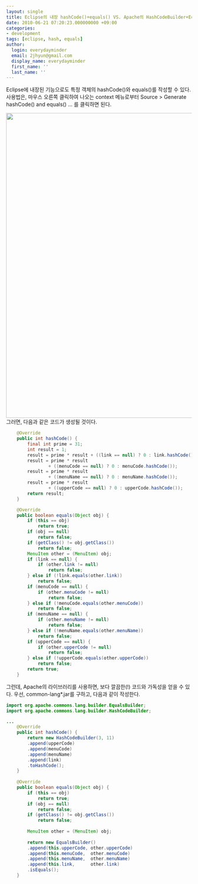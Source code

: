 ```yaml
---
layout: single
title: Eclipse의 내장 hashCode()+equals() VS. Apache의 HashCodeBuilder+EqualsBuilder
date: 2010-06-21 07:20:23.000000000 +09:00
categories:
- development
tags: [eclipse, hash, equals]
author:
  login: everydayminder
  email: 2jhyun@gmail.com
  display_name: everydayminder
  first_name: ''
  last_name: ''
---
```

Eclipse에 내장된 기능으로도 특정 객체의 hashCode()와 equals()를 작성할 수 있다.
사용법은,
마우스 오른쪽 클릭하여 나오는 context 메뉴로부터 Source > Generate hashCode() and equals() ... 를 클릭하면 된다.

<img src="{{ site.baseurl }}/images/201007/cfile8-uf-127b26174c1f10fe3caa61.png" class="aligncenter" width="700" height="825" alt="" />
그러면, 다음과 같은 코드가 생성될 것이다.

```java
	@Override
	public int hashCode() {
		final int prime = 31;
		int result = 1;
		result = prime * result + ((link == null) ? 0 : link.hashCode());
		result = prime * result
				+ ((menuCode == null) ? 0 : menuCode.hashCode());
		result = prime * result
				+ ((menuName == null) ? 0 : menuName.hashCode());
		result = prime * result
				+ ((upperCode == null) ? 0 : upperCode.hashCode());
		return result;
	}

	@Override
	public boolean equals(Object obj) {
		if (this == obj)
			return true;
		if (obj == null)
			return false;
		if (getClass() != obj.getClass())
			return false;
		MenuItem other = (MenuItem) obj;
		if (link == null) {
			if (other.link != null)
				return false;
		} else if (!link.equals(other.link))
			return false;
		if (menuCode == null) {
			if (other.menuCode != null)
				return false;
		} else if (!menuCode.equals(other.menuCode))
			return false;
		if (menuName == null) {
			if (other.menuName != null)
				return false;
		} else if (!menuName.equals(other.menuName))
			return false;
		if (upperCode == null) {
			if (other.upperCode != null)
				return false;
		} else if (!upperCode.equals(other.upperCode))
			return false;
		return true;
	}
```

그런데, Apache의 라이브러리를 사용하면, 보다 깔끔한(!) 코드와 가독성을 얻을 수 있다.
우선, common-lang*.jar를 구하고, 다음과 같이 작성한다.

```java
import org.apache.commons.lang.builder.EqualsBuilder;
import org.apache.commons.lang.builder.HashCodeBuilder;

...
	@Override
	public int hashCode() {
		return new HashCodeBuilder(3, 11)
		.append(upperCode)
		.append(menuCode)
		.append(menuName)
		.append(link)
		.toHashCode();
	}
	
	@Override
	public boolean equals(Object obj) {
		if (this == obj)
			return true;
		if (obj == null)
			return false;
		if (getClass() != obj.getClass())
			return false;
		
		MenuItem other = (MenuItem) obj;
		
		return new EqualsBuilder()
		.append(this.upperCode, other.upperCode)
		.append(this.menuCode, 	other.menuCode)
		.append(this.menuName, 	other.menuName)
		.append(this.link, 		other.link)
		.isEquals();
	}
```


